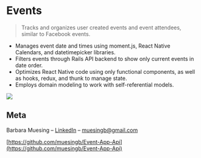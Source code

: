 # Events
> Tracks and organizes user created events and event attendees, similar to Facebook events.
<ul>
  <li />Manages event date and times using moment.js, React Native Calendars, and datetimepicker libraries.<br>
  <li />Filters events through Rails API backend to show only current events in date order.<br>
  <li />Optimizes React Native code using only functional components, as well as hooks, redux, and thunk to manage state.<br>
  <li />Employs domain modeling to work with self-referential models.
</ul>

![](header.png)

## Meta

Barbara Muesing – [LinkedIn](www.linkedin.com/in/barbara-muesing) – muesingb@gmail.com

[https://github.com/muesingb/Event-App-Api](https://github.com/muesingb/Event-App-Api)
